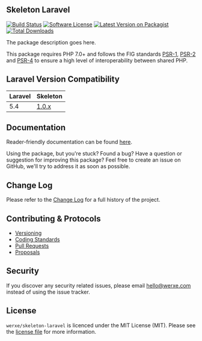 ## Skeleton Laravel

[![Build Status][icon-travis]][link-travis]
[![Software License][icon-license]][link-license]
[![Latest Version on Packagist][icon-version]][link-packagist]
[![Total Downloads][icon-downloads]][link-packagist]

The package description goes here.

This package requires PHP 7.0+ and follows the FIG standards [PSR-1][link-psr-1], [PSR-2][link-psr-2] and [PSR-4][link-psr-4] to ensure a high level of interoperability between shared PHP.

## Laravel Version Compatibility

Laravel    | Skeleton
---------- | -------------------------------------------------------------------
5.4        | [1.0.x](https://github.com/werxe/skeleton-laravel/tree/1.x)

## Documentation

Reader-friendly documentation can be found [here][link-documentation].

Using the package, but you're stuck? Found a bug? Have a question or suggestion for improving this package? Feel free to create an issue on GitHub, we'll try to address it as soon as possible.

## Change Log

Please refer to the [Change Log](CHANGELOG.md) for a full history of the project.

## Contributing & Protocols

- [Versioning](CONTRIBUTING.md#versioning)
- [Coding Standards](CONTRIBUTING.md#coding-standards)
- [Pull Requests](CONTRIBUTING.md#pull-requests)
- [Proposals](CONTRIBUTING.md#proposals)

## Security

If you discover any security related issues, please email hello@werxe.com instead of using the issue tracker.

## License

`werxe/skeleton-laravel` is licenced under the MIT License (MIT). Please see the [license file](LICENSE) for more information.

[link-documentation]: https://oss.werxe.com/skeleton-laravel/1.x
[link-psr-1]: http://www.php-fig.org/psr/psr-1/
[link-psr-2]: http://www.php-fig.org/psr/psr-2/
[link-psr-4]: http://www.php-fig.org/psr/psr-4/
[link-travis]: https://travis-ci.org/werxe/skeleton-laravel
[link-license]: https://opensource.org/licenses/MIT
[link-packagist]: https://packagist.org/packages/werxe/skeleton-laravel

[icon-travis]: https://travis-ci.org/werxe/skeleton-laravel.svg
[icon-license]: https://poser.pugx.org/werxe/skeleton-laravel/license.svg
[icon-version]: https://poser.pugx.org/werxe/skeleton-laravel/v/stable.svg
[icon-downloads]: https://poser.pugx.org/werxe/skeleton-laravel/d/total.svg
